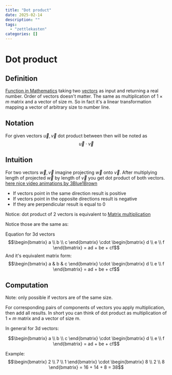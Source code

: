 ```yaml
---
title: "Dot product"
date: 2025-02-14
description: ""
tags: 
  - "zettlekasten"
categories: []
---
```


# Dot product
## Definition
[Function in Mathematics](Function%20in%20Mathematics.md) taking two [vectors](Vector.md) as input and returning a real number. Order of vectors doesn't matter.
The same as multiplication of $1 \times m$ matrix and a vector of size m.
So in fact it's a linear transformation mapping a vector of arbitrary size to number line.

## Notation
For given vectors $\vec{u}, \vec{v}$ dot product between then will be noted as $$\vec{u} \cdot \vec{v}$$

## Intuition
For two vectors $\vec{w}, \vec{v}$ imagine projecting $\vec{w}$ onto $\vec{v}$. After multiplying length of projected $\vec{w}$ by length of $\vec{v}$ you get dot product of both vectors. 
[here nice video animations by 3Blue1Brown](https://www.youtube.com/watch?v=LyGKycYT2v0&list=PLZHQObOWTQDPD3MizzM2xVFitgF8hE_ab&index=9) 

- If vectors point in the same direction result is positive
- If vectors point in the opposite directions result is negative
- If they are perpendicular result is equal to 0

Notice: dot product of 2 vectors is equivalent to [Matrix multiplication](Matrix%20multiplication.md)

Notice those are the same as:

Equation for 3d vectors
$$\begin{bmatrix} a \\ b \\ c \end{bmatrix} 
\cdot 
\begin{bmatrix} d \\ e \\ f \end{bmatrix} = 
ad + be + cf$$
And it's equivalent matrix form:
$$\begin{bmatrix} a & b & c \end{bmatrix} \cdot \begin{bmatrix} d \\ e \\ f \end{bmatrix} = ad + be + cf$$

## Computation
Note: only possible if vectors are of the same size.

For corresponding pairs of components of vectors you apply multiplication, then add all results.
In short you can think of dot product as multiplication of $1 \times m$ matrix and a vector of size m.


In general for 3d vectors:

$$\begin{bmatrix} a \\ b \\ c \end{bmatrix} 
\cdot 
\begin{bmatrix} d \\ e \\ f \end{bmatrix} = 
ad + be + cf$$

Example:
$$\begin{bmatrix} 2 \\ 7 \\ 1 \end{bmatrix} 
\cdot 
\begin{bmatrix} 8 \\ 2 \\ 8 \end{bmatrix} = 
16 + 14 + 8 = 38$$
